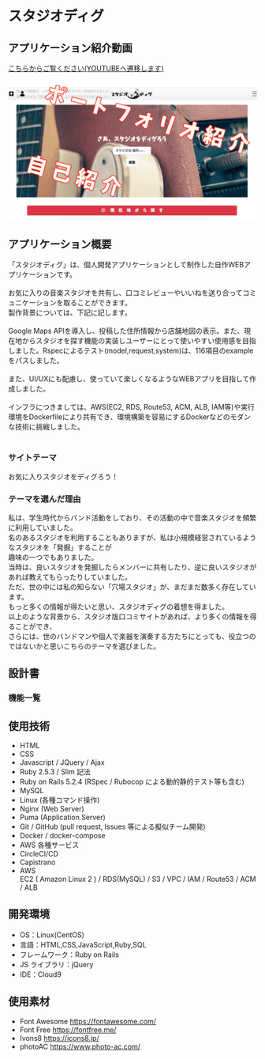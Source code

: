 # スタジオディグ

## アプリケーション紹介動画
[こちらからご覧ください(YOUTUBEへ遷移します)](https://www.youtube.com/watch?v=E-DYfkHip_A)

<img src="readme.PNG" width="750"/>

## アプリケーション概要

「スタジオディグ」は、個人開発アプリケーションとして制作した自作WEBアプリケーションです。<br>
<br>
お気に入りの音楽スタジオを共有し、口コミレビューやいいねを送り合ってコミュニケーションを取ることができます。<br>
製作背景については、下記に記します。<br>
<br>
Google Maps APIを導入し、投稿した住所情報から店舗地図の表示。また、現在地からスタジオを探す機能の実装しユーザーにとって使いやすい使用感を目指しました。Rspecによるテスト(model,request,system)は、116項目のexampleをパスしました。<br>
<br>
また、UI/UXにも配慮し、使っていて楽しくなるようなWEBアプリを目指して作成しました。<br>
<br>
インフラにつきましては、AWS(EC2, RDS, Route53, ACM, ALB, IAM等)や実行環境をDockerfileにより共有でき、環境構築を容易にするDockerなどのモダンな技術に挑戦しました。<br>
<br>

### サイトテーマ

お気に入りスタジオをディグろう！

### テーマを選んだ理由

私は、学生時代からバンド活動をしており、その活動の中で音楽スタジオを頻繁に利用していました。<br>
名のあるスタジオを利用することもありますが、私は小規模経営されているようなスタジオを「発掘」することが<br>趣味の一つでもありました。<br>
当時は、良いスタジオを発掘したらメンバーに共有したり、逆に良いスタジオがあれば教えてもらったりしていました。<br>
ただ、世の中には私の知らない「穴場スタジオ」が、まだまだ数多く存在しています。<br>
もっと多くの情報が得たいと思い、スタジオディグの着想を得ました。<br>
以上のような背景から、スタジオ版口コミサイトがあれば、より多くの情報を得ることができ、<br>
さらには、世のバンドマンや個人で楽器を演奏する方たちにとっても、役立つのではないかと思いこちらのテーマを選びました。<br>

## 設計書

### 機能一覧

## 使用技術

- HTML
- CSS
- Javascript / JQuery / Ajax
- Ruby 2.5.3 / Slim 記法
- Ruby on Rails 5.2.4 (RSpec / Rubocop による動的静的テスト等も含む)
- MySQL
- Linux (各種コマンド操作)
- Nginx (Web Server)
- Puma (Application Server)
- Git / GitHub (pull request, Issues 等による擬似チーム開発)
- Docker / docker-compose
- AWS 各種サービス
- CircleCI/CD
- Capistrano
- AWS
  <br> EC2 ( Amazon Linux 2 ) / RDS(MySQL) / S3 / VPC / IAM / Route53 / ACM / ALB

## 開発環境

- OS：Linux(CentOS)
- 言語：HTML,CSS,JavaScript,Ruby,SQL
- フレームワーク：Ruby on Rails
- JS ライブラリ：jQuery
- IDE：Cloud9

## 使用素材

- Font Awesome https://fontawesome.com/
- Font Free https://fontfree.me/
- Ivons8 https://icons8.jp/
- photoAC https://www.photo-ac.com/
